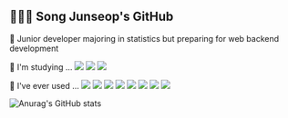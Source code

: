 ## 🙋🏻‍♀️ Song Junseop's GitHub

🥹 Junior developer majoring in statistics but preparing for web backend development

📕 I'm studying ... <img src="https://img.shields.io/badge/Java-007396?style=plastic&logo=OpenJDK&logoColor=white"/> <img src="https://img.shields.io/badge/Spring-green?style=plastic&logo=spring&logoColor=white"/> <img src="https://img.shields.io/badge/MySQL-4479A1?style=plastic&logo=mysql&logoColor=white"/> 

📗 I've ever used ... <img src="https://img.shields.io/badge/Python-blue?style=plastic&logo=Python&logoColor=white"/> <img src="https://img.shields.io/badge/Flask-000000?style=plastic&logo=flask&logoColor=white"/> <img src="https://img.shields.io/badge/MongoDB-47A248?style=plastic&logo=mongodb&logoColor=white"/> <img src="https://img.shields.io/badge/C-A8B9CC?style=plastic&logo=c&logoColor=white"/> <img src="https://img.shields.io/badge/C++-00599C?style=plastic&logo=C%2B%2B&logoColor=white"/> <img src="https://img.shields.io/badge/Elasticsearch-005571?style=plastic&logo=Elasticsearch&logoColor=white"/> <img src="https://img.shields.io/badge/Kibana-005571?style=plastic&logo=Kibana&logoColor=white"/> <img src="https://img.shields.io/badge/Logstash-005571?style=plastic&logo=Logstash&logoColor=white"/> 


![Anurag's GitHub stats](https://github-readme-stats.vercel.app/api?username=SongJSeop&show_icons=true&theme=radical)
